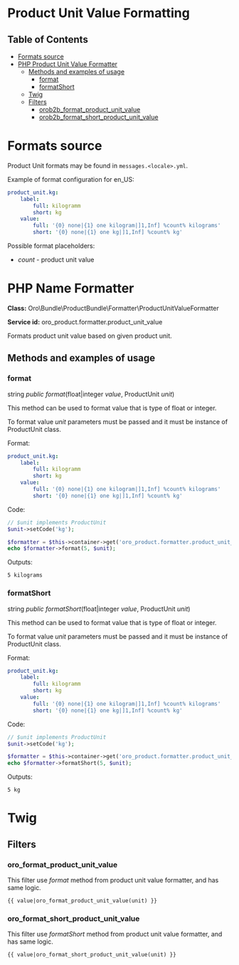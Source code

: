 Product Unit Value Formatting
=============================

Table of Contents
-----------------
 - [Formats source](#format-source)
 - [PHP Product Unit Value Formatter](#php-product-unit-value-formatter)
    - [Methods and examples of usage](#methods-and-examples-of-usage)
      - [format](#format)
      - [formatShort](#formatShort)
   - [Twig](#twig)
    - [Filters](#filters)
      - [orob2b_format_product_unit_value](#orob2b_format_product_unit_value)
      - [orob2b_format_short_product_unit_value](#orob2b_format_short_product_unit_value)

Formats source
==============
Product Unit formats may be found in ``messages.<locale>.yml``.

Example of format configuration for en_US:

```yaml
product_unit.kg:
    label:
        full: kilogramm
        short: kg
    value:
        full: '{0} none|{1} one kilogram|]1,Inf] %count% kilograms'
        short: '{0} none|{1} one kg|]1,Inf] %count% kg'
```

Possible format placeholders:

* *count* - product unit value

PHP Name Formatter
==================

**Class:** Oro\Bundle\ProductBundle\Formatter\ProductUnitValueFormatter

**Service id:** oro_product.formatter.product_unit_value

Formats product unit value based on given product unit.

Methods and examples of usage
-----------------------------

### format

string *public* *format*(float|integer *value*, ProductUnit *unit*)

This method can be used to format value that is type of float or integer.

To format value *unit* parameters must be passed and it must be instance of ProductUnit class.

Format:

```yaml
product_unit.kg:
    label:
        full: kilogramm
        short: kg
    value:
        full: '{0} none|{1} one kilogram|]1,Inf] %count% kilograms'
        short: '{0} none|{1} one kg|]1,Inf] %count% kg'
```

Code:

```php
// $unit implements ProductUnit
$unit->setCode('kg');

$formatter = $this->container->get('oro_product.formatter.product_unit_value');
echo $formatter->format(5, $unit);
```

Outputs:

```
5 kilograms
```


### formatShort

string *public* *formatShort*(float|integer *value*, ProductUnit *unit*)

This method can be used to format value that is type of float or integer.

To format value *unit* parameters must be passed and it must be instance of ProductUnit class.

Format:

```yaml
product_unit.kg:
    label:
        full: kilogramm
        short: kg
    value:
        full: '{0} none|{1} one kilogram|]1,Inf] %count% kilograms'
        short: '{0} none|{1} one kg|]1,Inf] %count% kg'
```

Code:

```php
// $unit implements ProductUnit
$unit->setCode('kg');

$formatter = $this->container->get('oro_product.formatter.product_unit_value');
echo $formatter->formatShort(5, $unit);
```

Outputs:

```
5 kg
```

Twig
====

Filters
-------

### oro_format_product_unit_value

This filter use *format* method from product unit value formatter, and has same logic.

```
{{ value|oro_format_product_unit_value(unit) }}
```


### oro_format_short_product_unit_value

This filter use *formatShort* method from product unit value formatter, and has same logic.

```
{{ value|oro_format_short_product_unit_value(unit) }}
```

